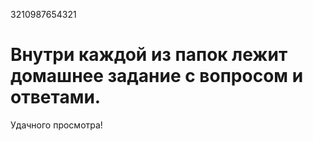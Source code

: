 3210987654321
# Внутри каждой из папок лежит домашнее задание с вопросом и ответами.
Удачного просмотра!
